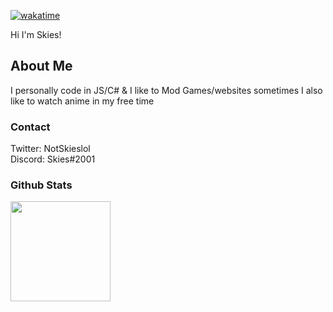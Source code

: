 [![wakatime](https://wakatime.com/badge/user/ad52ac28-15de-4a7c-a40e-e15d1872510f.svg)](https://wakatime.com/@ad52ac28-15de-4a7c-a40e-e15d1872510f)

Hi I'm Skies!

## About Me
I personally code in JS/C# & I like to Mod Games/websites sometimes I also like to watch anime in my free time

### Contact
Twitter: NotSkieslol <br />
Discord: Skies#2001

### Github Stats
<img src='https://github-readme-stats.vercel.app/api?username=Skieslol&show_icons=true&theme=dark' height="160">
